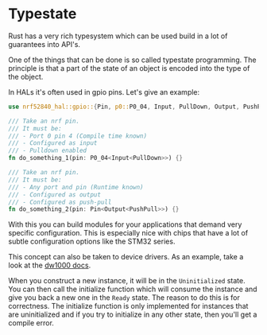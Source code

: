 <div class="read">

# Typestate

Rust has a very rich typesystem which can be used build in a lot of guarantees into API's.

One of the things that can be done is so called typestate programming.
The principle is that a part of the state of an object is encoded into the type of the object.

In HALs it's often used in gpio pins. Let's give an example:

```rust
use nrf52840_hal::gpio::{Pin, p0::P0_04, Input, PullDown, Output, PushPull};

/// Take an nrf pin.
/// It must be:
/// - Port 0 pin 4 (Compile time known)
/// - Configured as input
/// - Pulldown enabled
fn do_something_1(pin: P0_04<Input<PullDown>>) {}

/// Take an nrf pin.
/// It must be:
/// - Any port and pin (Runtime known)
/// - Configured as output
/// - Configured as push-pull
fn do_something_2(pin: Pin<Output<PushPull>>) {}
```

With this you can build modules for your applications that demand very specific configuration.
This is especially nice with chips that have a lot of subtle configuration options like the STM32 series.

This concept can also be taken to device drivers. As an example, take a look at the [dw1000 docs](https://docs.rs/dw1000/0.5.0/dw1000/hl/struct.DW1000.html).

When you construct a new instance, it will be in the `Uninitialized` state. You can then call the initialize function which will consume the instance and give you back a new one in the `Ready` state.
The reason to do this is for correctness. The initialize function is only implemented for instances that are uninitialized and if you try to initialize in any other state, then you'll get a compile error.

</div>
